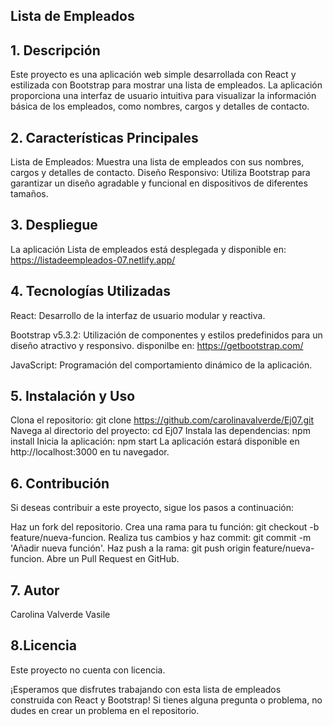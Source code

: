 ## **Lista de Empleados**

## 1. Descripción
Este proyecto es una aplicación web simple desarrollada con React y estilizada con Bootstrap para mostrar una lista de empleados. La aplicación proporciona una interfaz de usuario intuitiva para visualizar la información básica de los empleados, como nombres, cargos y detalles de contacto.

## 2. Características Principales
Lista de Empleados: Muestra una lista de empleados con sus nombres, cargos y detalles de contacto.
Diseño Responsivo: Utiliza Bootstrap para garantizar un diseño agradable y funcional en dispositivos de diferentes tamaños.

## 3. Despliegue

La aplicación Lista de empleados está desplegada y disponible en: 
https://listadeempleados-07.netlify.app/

## 4. Tecnologías Utilizadas
React: Desarrollo de la interfaz de usuario modular y reactiva.

Bootstrap v5.3.2: Utilización de componentes y estilos predefinidos para un diseño atractivo y responsivo. disponilbe en: https://getbootstrap.com/

JavaScript: Programación del comportamiento dinámico de la aplicación.

## 5. Instalación y Uso
Clona el repositorio: git clone https://github.com/carolinavalverde/Ej07.git
Navega al directorio del proyecto: cd Ej07
Instala las dependencias: npm install
Inicia la aplicación: npm start
La aplicación estará disponible en http://localhost:3000 en tu navegador.

## 6. Contribución
Si deseas contribuir a este proyecto, sigue los pasos a continuación:

Haz un fork del repositorio.
Crea una rama para tu función: git checkout -b feature/nueva-funcion.
Realiza tus cambios y haz commit: git commit -m 'Añadir nueva función'.
Haz push a la rama: git push origin feature/nueva-funcion.
Abre un Pull Request en GitHub.

## 7. Autor
Carolina Valverde Vasile

## 8.Licencia
Este proyecto no cuenta con licencia.

¡Esperamos que disfrutes trabajando con esta lista de empleados construida con React y Bootstrap! Si tienes alguna pregunta o problema, no dudes en crear un problema en el repositorio.
